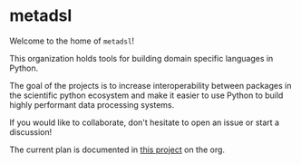 # metadsl

Welcome to the home of `metadsl`!

This organization holds tools for building domain specific languages in Python.

The goal of the projects is to increase interoperability between packages in the scientific python ecosystem and make it easier to use Python to build highly performant data processing systems.

If you would like to collaborate, don't hesitate to open an issue or start a discussion!

The current plan is documented in [this project](https://github.com/orgs/metadsl/projects/2) on the org.
